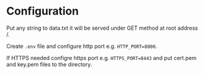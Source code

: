 # Configuration

Put any string to data.txt it will be served under GET method at root address /.

Create `.env` file and configure http port e.g. `HTTP_PORT=8000`.

If HTTPS needed configre https port  e.g. `HTTPS_PORT=8443` and put cert.pem and key.pem files to the directory.